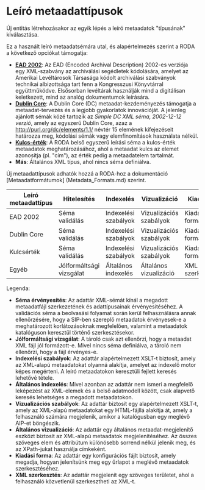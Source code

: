# Leíró metaadattípusok

Új entitás létrehozásakor az egyik lépés a leíró metaadatok "típusának" kiválasztása.

Ez a használt leíró metaadatsémára utal, és alapértelmezés szerint a RODA a következő opciókat támogatja:

* **[EAD 2002](https://www.loc.gov/ead/)**: Az EAD (Encoded Archival Description) 2002-es verziója egy XML-szabvány az archiválási segédletek kódolására, amelyet az Amerikai Levéltárosok Társasága kódolt archiválási szabványok technikai albizottsága tart fenn a Kongresszusi Könyvtárral együttműködve. Elsősorban levéltárak használják mind a digitálisan keletkezett, mind az analóg dokumentumok leírására.
* **[Dublin Core](https://www.dublincore.org/schemas/xmls/)**: A Dublin Core (DC) metaadat-kezdeményezés támogatja a metaadat-tervezés és a legjobb gyakorlatok innovációját. A jelenleg ajánlott sémák közé tartozik az *Simple DC XML séma, 2002-12-12 verzió*, amely az egyszerű Dublin Core, azaz a http://purl.org/dc/elements/1.1/ névtér 15 elemének kifejezéseit határozza meg, kódolási sémák vagy elemfinomítások használata nélkül.
* **[Kulcs-érték](https://github.com/keeps/roda/blob/master/roda-core/roda-core/src/main/resources/config/schemas/key-value.xsd)**: A RODA belső egyszerű leírási séma a kulcs-érték metaadatok meghatározásához, ahol a metaadat kulcs az elemet azonosítja (pl. "cím"), az érték pedig a metaadatelem tartalmát.
*  **Más**: Általános XML típus, ahol nincs séma definiálva.

Új metaadattípusok adhatók hozzá a RODA-hoz a dokumentáció [Metaadatformátumok] (Metadata_Formats.md) szerint.

| Leíró metaadattípus | Hitelesítés           | Indexelés         | Vizualizáció         | Kiadvány      |
|---------------------------|----------------------|------------------|-----------------------|--------------|
| EAD 2002                  | Séma validálás    | Indexelési szabályok   | Vizualizációs szabályok   | Kiadási forma |
| Dublin Core               | Séma validálás    | Indexelési szabályok   | Vizualizációs szabályok   | Kiadási forma |
| Kulcsérték                 | Séma validálás    | Indexelési szabályok   | Vizualizációs szabályok   | Kiadási forma |
| Egyéb                     | Jólformáltsági vizsgálat | Általános indexelés | Általános vizualizáció | XML szerkesztés     |

Legenda:
* **Séma érvényesítés**: Az adattár XML-sémát kínál a megadott metaadatfájl szerkezetének és adattípusainak érvényesítéséhez. A validációs séma a beolvasási folyamat során kerül felhasználásra annak ellenőrzésére, hogy a SIP-ben szereplő metaadatok érvényesek-e a meghatározott korlátozásoknak megfelelően, valamint a metaadatok katalóguson keresztül történő szerkesztésekor.
* **Jólformáltsági vizsgálat**: A tároló csak azt ellenőrzi, hogy a metaadat XML fájl jól formázott-e. Mivel nincs séma definiálva, a tároló nem ellenőrzi, hogy a fájl érvényes-e.
* **Indexelési szabályok**: Az adattár alapértelmezett XSLT-t biztosít, amely az XML-alapú metaadatokat olyanná alakítja, amelyet az indexelő motor képes megérteni. A leíró metaadatokon keresztüli fejlett keresés lehetővé tétele.
* **Általános indexelés**: Mivel azonban az adattár nem ismeri a megfelelő leképezést az XML-elemek és a belső adatmodell között, csak alapvető keresés lehetséges a megadott metaadatokon.
* **Vizualizációs szabályok**: Az adattár biztosít egy alapértelmezett XSLT-t, amely az XML-alapú metaadatokat egy HTML-fájllá alakítja át, amely a felhasználó számára megjelenik, amikor a katalógusban egy meglévő AIP-et böngészik.
* **Általános vizualizáció**: Az adattár egy általános metaadat-megjelenítő eszközt biztosít az XML-alapú metaadatok megjelenítéséhez. Az összes szöveges elem és attribútum különösebb sorrend nélkül jelenik meg, és az XPath-jukat használja címkeként.
* **Kiadási forma**: Az adattár egy konfigurációs fájlt biztosít, amely megadja, hogyan jelenítsünk meg egy űrlapot a meglévő metaadatok szerkesztéséhez.
* **XML szerkesztés**: Az adattár megjelenít egy szöveges területet, ahol a felhasználó közvetlenül szerkesztheti az XML-t.
